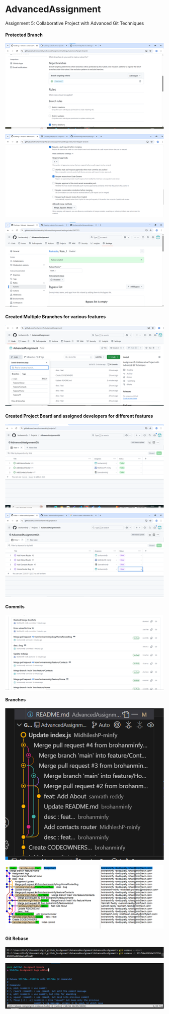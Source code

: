 # AdvancedAssignment
Assignment 5: Collaborative Project with Advanced Git Techniques 

<h4> Protected Branch </h4>

![alt text](image.png)

![alt text](image-1.png)

![alt text](image-2.png)

<h4>Created Multiple Branches for various features </h4>

![alt text](image-3.png)

<h4> Created Project Board and assigned developers for different features </h4>

![alt text](image-4.png)

![alt text](image-5.png)

<h4>Commits</h4>

![alt text](image-6.png)

<h4> Branches </h4>

![alt text](image-7.png)

![alt text](image-10.png)

<h4> Git Rebase </h4>

![alt text](image-8.png)

![alt text](image-9.png)

